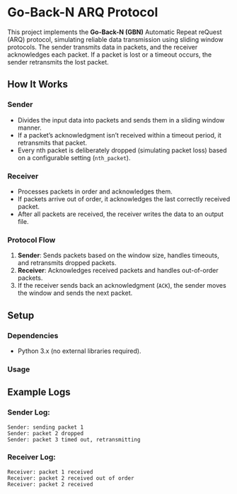 # Go-Back-N ARQ Protocol

This project implements the **Go-Back-N (GBN)** Automatic Repeat reQuest (ARQ) protocol, simulating reliable data transmission using sliding window protocols. The sender transmits data in packets, and the receiver acknowledges each packet. If a packet is lost or a timeout occurs, the sender retransmits the lost packet.

## How It Works

### Sender
- Divides the input data into packets and sends them in a sliding window manner.
- If a packet’s acknowledgment isn’t received within a timeout period, it retransmits that packet.
- Every nth packet is deliberately dropped (simulating packet loss) based on a configurable setting (`nth_packet`).

### Receiver
- Processes packets in order and acknowledges them.
- If packets arrive out of order, it acknowledges the last correctly received packet.
- After all packets are received, the receiver writes the data to an output file.

### Protocol Flow
1. **Sender**: Sends packets based on the window size, handles timeouts, and retransmits dropped packets.
2. **Receiver**: Acknowledges received packets and handles out-of-order packets.
3. If the receiver sends back an acknowledgment (`ACK`), the sender moves the window and sends the next packet.

## Setup

### Dependencies
- Python 3.x (no external libraries required).

### Usage

## Example Logs

### Sender Log:
```
Sender: sending packet 1
Sender: packet 2 dropped
Sender: packet 3 timed out, retransmitting
```

### Receiver Log:
```
Receiver: packet 1 received
Receiver: packet 2 received out of order
Receiver: packet 2 received
```

